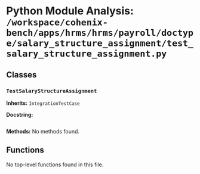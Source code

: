 # Python Module Analysis: `/workspace/cohenix-bench/apps/hrms/hrms/payroll/doctype/salary_structure_assignment/test_salary_structure_assignment.py`

## Classes

### `TestSalaryStructureAssignment`
**Inherits:** `IntegrationTestCase`


**Docstring:**
```

```

**Methods:**
No methods found.




## Functions

No top-level functions found in this file.
